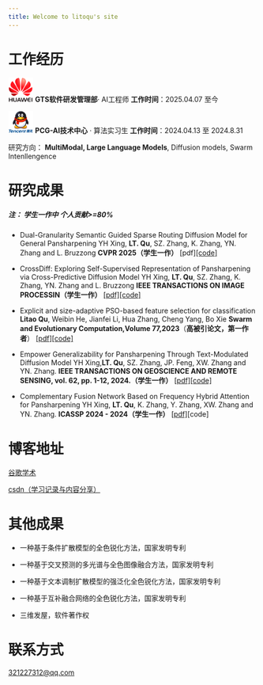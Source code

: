 ```yaml
---
title: Welcome to litoqu's site
---
```


# 工作经历

<img src="Huawei-Logo-2006-2018.png" width="10%" height="10%" /> **GTS软件研发管理部**· AI工程师     **工作时间**：2025.04.07 至今

<img src="R.jpg" width="10%" height="10%" /> **PCG-AI技术中心** · 算法实习生  **工作时间**：2024.04.13 至 2024.8.31

研究方向： **MultiModal, Large Language Models**, Diffusion models, Swarm Intenllengence

# 研究成果
##### 注： 学生一作中 个人贡献>=80%
- Dual-Granularity Semantic Guided Sparse Routing Diffusion Model for General Pansharpening
  YH Xing, **LT. Qu**, SZ. Zhang, K. Zhang, YN. Zhang and L. Bruzzong
  **CVPR 2025（学生一作）**
  [pdf][\[code\]](https://github.com/codgodtao/SGDiff)

 - CrossDiff: Exploring Self-Supervised Representation of Pansharpening via Cross-Predictive Diffusion Model
    YH Xing, **LT. Qu**, SZ. Zhang, K. Zhang, YN. Zhang and L. Bruzzong
    **IEEE TRANSACTIONS ON IMAGE PROCESSIN（学生一作）**
    [\[pdf\]](https://ieeexplore.ieee.org/document/10685062)[\[code\]](https://github.com/codgodtao/CrossDiff)

- Explicit and size-adaptive PSO-based feature selection for classification
  **Litao Qu**, Weibin He, Jianfei Li, Hua Zhang, Cheng Yang, Bo Xie
  **Swarm and Evolutionary Computation,Volume 77,2023**（**高被引论文，第一作者**）
  [\[pdf\]](https://www.sciencedirect.com/science/article/abs/pii/S2210650223000238)[[code]](https://github.com/codgodtao/ESAPSO)

- Empower Generalizability for Pansharpening Through Text-Modulated Diffusion Model
YH Xing,**LT. Qu**, SZ. Zhang, JP. Feng, XW. Zhang and YN. Zhang.
**IEEE TRANSACTIONS ON GEOSCIENCE AND REMOTE SENSING, vol. 62, pp. 1-12, 2024.（学生一作）**
  [\[pdf\]](https://ieeexplore.ieee.org/document/10613790)[\[code\]](https://github.com/codgodtao/TMDiff)

- Complementary Fusion Network Based on Frequency Hybrid Attention for Pansharpening
  YH Xing, **LT. Qu**, K. Zhang, Y. Zhang, XW. Zhang and YN. Zhang.
  **ICASSP 2024 - 2024（学生一作）**
  [\[pdf\]](https://ieeexplore.ieee.org/abstract/document/10446416)[code]


# 博客地址
[谷歌学术](https://scholar.google.com.hk/citations?user=zfAwcIkAAAAJ&hl=zh-CN)

[csdn（学习记录与内容分享）](https://blog.csdn.net/python_vb?spm=1011.2415.3001.5343)

# 其他成果
- 一种基于条件扩散模型的全色锐化方法，国家发明专利

- 一种基于交叉预测的多光谱与全色图像融合方法，国家发明专利

- 一种基于文本调制扩散模型的强泛化全色锐化方法，国家发明专利

- 一种基于互补融合网络的全色锐化方法，国家发明专利

- 三维发屋，软件著作权

# 联系方式
321227312@qq.com
